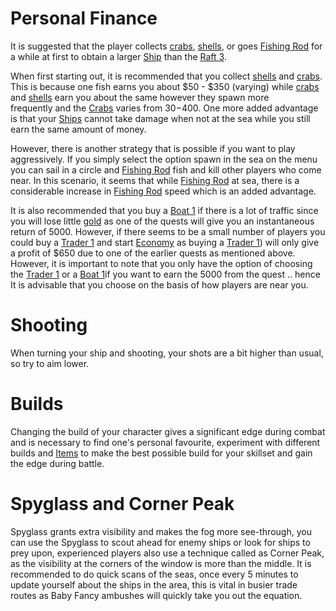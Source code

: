 # Personal Finance 
It is suggested that the player collects [crabs](/pickups/crabs.md), [shells](/pickups/shells.md), or goes [Fishing Rod](/tools/fishingrod.md) for a while at first to obtain a larger [Ship](/ships.md) than the [Raft 3](/ships/raft3.md).

When first starting out, it is recommended that you collect [shells](/pickups/shells.md) and [crabs](/pickups/crabs.md). This is because one fish earns you about $50 - $350 (varying) while [crabs](/pickups/crabs.md) and [shells](/pickups/shells.md) earn you about the same however they spawn more frequently and the [Crabs](/pickups/crabs.md) varies from $30-$400. One more added advantage is that your [Ships](/ships.md) cannot take damage when not at the sea while you still earn the same amount of money.

However, there is another strategy that is possible if you want to play aggressively. If you simply select the option spawn in the sea on the menu you can sail in a circle and [Fishing Rod](/tools/fishingrod.md) fish and kill other players who come near. In this scenario, it seems that while [Fishing Rod](/tools/fishingrod.md) at sea, there is a considerable increase in [Fishing Rod](/tools/fishingrod.md) speed which is an added advantage.

It is also recommended that you buy a [Boat 1](/ships/boat1.md) if there is a lot of traffic since you will lose little [gold](/gold.md) as one of the quests will give you an instantaneous return of 5000. However, if there seems to be a small number of players you could buy a [Trader 1](/ships/trader1.md) and start [Economy](/economy.md) as buying a [Trader 1](/ships/trader1.md)) will only give a profit of $650 due to one of the earlier quests as mentioned above. However, it is important to note that you only have the option of choosing the [Trader 1](/ships/trader1.md) or a [Boat 1](/ships/boat1.md)if you want to earn the 5000 from the quest .. hence It is advisable that you choose on the basis of how players are near you.


# Shooting 
When turning your ship and shooting, your shots are a bit higher than usual, so try to aim lower.

# Builds
Changing the build of your character gives a significant edge during combat and is necessary to find one's personal favourite, experiment with different builds and [Items](/items.md) to make the best possible build for your skillset and gain the edge during battle.

# Spyglass and Corner Peak
Spyglass grants extra visibility and makes the fog more see-through, you can use the Spyglass to scout ahead for enemy ships or look for ships to prey upon, experienced players also use a technique called as Corner Peak, as the visibility at the corners of the window is more than the middle. It is recommended to do quick scans of the seas, once every 5 minutes to update yourself about the ships in the area, this is vital in busier trade routes as Baby Fancy ambushes will quickly take you out the equation.
